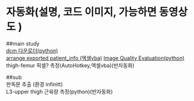 # 자동화(설명, 코드 이미지, 가능하면 동영상도 )  


##main study  
[dcm 다운로더(python)](https://github.com/ajoumax/Nuclear-Medicine_macro/blob/main/dcm_downloader(infinitt))  
[arrange exported patient_info (엑셀vba)](https://github.com/ajoumax/Nuclear-Medicine_macro/blob/main/arrange_exported_patient_info(Excel_vba))  
[Image Quality Evaluation(python)](https://github.com/ajoumax/Nuclear-Medicine_macro/blob/main/Image_Quality_Evaluation)  
thigh-femur 픽셀? 측정(AutoHotkey,엑셀vba)(반자동화)  




##sub  
판독문 추출 (환경 infinitt)  
L3-upper thigh 근육량 측정(python)(반자동화)  


